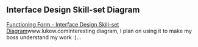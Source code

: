 <article><h2>Interface Design Skill-set Diagram</h2><a href="http://www.lukew.com/">Functioning Form - Interface Design Skill-set Diagram</a>www.lukew.comInteresting diagram, I plan on using it to make my boss understand my work :)...</article>
